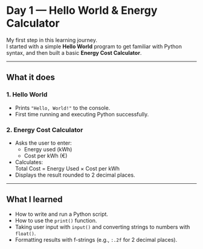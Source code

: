# Day 1 — Hello World & Energy Calculator

My first step in this learning journey.  
I started with a simple **Hello World** program to get familiar with Python syntax, and then built a basic **Energy Cost Calculator**.

---

## What it does
### 1. Hello World
- Prints `"Hello, World!"` to the console.  
- First time running and executing Python successfully.  

### 2. Energy Cost Calculator
- Asks the user to enter:
  - Energy used (kWh)  
  - Cost per kWh (€)  
- Calculates:  
  Total Cost = Energy Used × Cost per kWh  
- Displays the result rounded to 2 decimal places.  

---

## What I learned
- How to write and run a Python script.  
- How to use the `print()` function.  
- Taking user input with `input()` and converting strings to numbers with `float()`.  
- Formatting results with f-strings (e.g., `:.2f` for 2 decimal places).  

